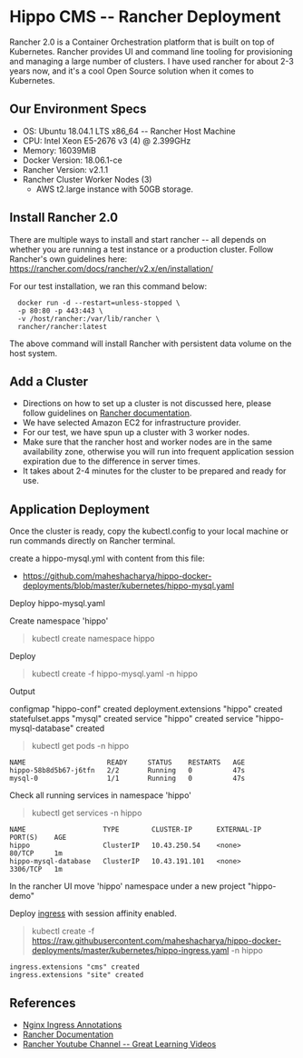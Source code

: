 # Hippo CMS -- Rancher Deployment

Rancher 2.0 is a Container Orchestration platform that is built on top of Kubernetes. Rancher provides UI and command line tooling for provisioning and managing a large number of clusters. I have used rancher for about 2-3 years now, and it's a cool Open Source solution when it comes to Kubernetes. 

Our Environment Specs
-------------
* OS: Ubuntu 18.04.1 LTS x86_64 -- Rancher Host Machine
* CPU: Intel Xeon E5-2676 v3 (4) @ 2.399GHz
* Memory: 16039MiB
* Docker Version: 18.06.1-ce
* Rancher Version: v2.1.1
* Rancher Cluster Worker Nodes (3) 
  * AWS t2.large instance with 50GB storage.

Install Rancher 2.0
---------------
There are multiple ways to install and start rancher -- all depends on whether you are running a test instance or a production cluster. Follow Rancher's own guidelines here:
https://rancher.com/docs/rancher/v2.x/en/installation/

For our test installation, we ran this command below:
```
  docker run -d --restart=unless-stopped \
  -p 80:80 -p 443:443 \
  -v /host/rancher:/var/lib/rancher \
  rancher/rancher:latest
``` 

The above command will install Rancher with persistent data volume on the host system.

Add a Cluster
-------------
* Directions on how to set up a cluster is not discussed here, please follow guidelines on [Rancher documentation](https://rancher.com/docs/rancher/v2.x/en/installation/).
* We have selected Amazon EC2 for infrastructure provider.
* For our test, we have spun up a cluster with 3 worker nodes. 
* Make sure that the rancher host and worker nodes are in the same availability zone, otherwise you will run into frequent application session expiration due to the difference in server times. 
* It takes about 2-4 minutes for the cluster to be prepared and ready for use.

Application Deployment
---------------------
Once the cluster is ready, copy the kubectl.config to your local machine or run commands directly on Rancher terminal. 

create a hippo-mysql.yml with content from this file:
* https://github.com/maheshacharya/hippo-docker-deployments/blob/master/kubernetes/hippo-mysql.yaml

Deploy hippo-mysql.yaml

Create namespace 'hippo'

> kubectl create namespace hippo

Deploy 

> kubectl create -f hippo-mysql.yaml -n hippo

Output

configmap "hippo-conf" created
deployment.extensions "hippo" created
statefulset.apps "mysql" created
service "hippo" created
service "hippo-mysql-database" created


> kubectl get pods -n hippo
```
NAME                    READY     STATUS    RESTARTS   AGE
hippo-58b8d5b67-j6tfn   2/2       Running   0          47s
mysql-0                 1/1       Running   0          47s

```
Check all running services in namespace 'hippo'

> kubectl get services -n hippo

```
NAME                   TYPE        CLUSTER-IP      EXTERNAL-IP   PORT(S)    AGE
hippo                  ClusterIP   10.43.250.54    <none>        80/TCP     1m
hippo-mysql-database   ClusterIP   10.43.191.101   <none>        3306/TCP   1m
```

In the rancher UI move 'hippo' namespace under a new project "hippo-demo"

Deploy [ingress](https://github.com/maheshacharya/hippo-docker-deployments/blob/master/kubernetes/hippo-ingress.yaml) with session affinity enabled.


> kubectl create -f https://raw.githubusercontent.com/maheshacharya/hippo-docker-deployments/master/kubernetes/hippo-ingress.yaml -n hippo

```
ingress.extensions "cms" created
ingress.extensions "site" created
```



References
-------
* [Nginx Ingress Annotations](https://github.com/kubernetes/ingress-nginx/blob/master/docs/user-guide/nginx-configuration/annotations.md)
* [Rancher Documentation](https://rancher.com/docs/rancher/v2.x/en/)
* [Rancher Youtube Channel -- Great Learning Videos](https://www.youtube.com/channel/UCh5Xtp82q8wjijP8npkVTBA)

